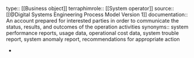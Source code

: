 type:: [[Business object]]
terraphimrole:: [[System operator]]
source:: [[@Digital Systems Engineering Process Model Version 1]]
documentation:: An account prepared for interested parties in order to communicate the status, results, and outcomes of the operation activities
synonyms:: system performance reports, usage data, operational cost data, system trouble report, system anomaly report, recommendations for appropriate action

-